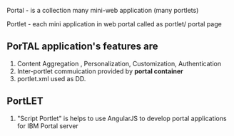 Portal - is a collection many mini-web application (many portlets)

Portlet - each mini application in web portal called as portlet/ portal page

## PorTAL application's features are

1. Content Aggregation , Personalization, Customization, Authentication
2. Inter-portlet commuication provided by **portal container**
3. portlet.xml used as DD.

## PortLET

1. "Script Portlet" is helps to use AngularJS to develop portal applications for IBM Portal server

